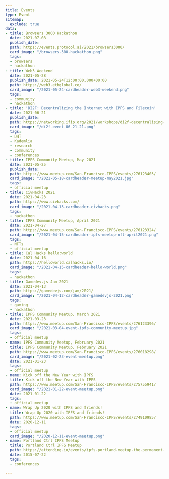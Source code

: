 ```yaml
---
title: Events
type: Event
sitemap:
  exclude: true
data:
- title: Browsers 3000 Hackathon
  date: 2021-07-08
  publish_date: 
  path: https://events.protocol.ai/2021/browsers3000/
  card_image: "/browsers-300-hackathon.png"
  tags:
  - browsers
  - hackathon
- title: Web3 Weekend
  date: 2021-05-28
  publish_date: 2021-05-24T12:00:00.000+00:00
  path: https://web3.ethglobal.co/
  card_image: "/2021-05-24-cardheader-web3-weekend.png"
  tags:
  - community
  - hackathon
- title: 'DI2F: Decentralizing the Internet with IPFS and Filecoin'
  date: 2021-06-21
  publish_date: 
  path: https://networking.ifip.org/2021/workshops/di2f-decentralising-the-internet-with-ipfs-and-filecoin
  card_image: "/di2f-event-06-21-21.png"
  tags:
  - DHT
  - Kademlia
  - research
  - community
  - conferences
- title: IPFS Community Meetup, May 2021
  date: 2021-05-25
  publish_date: 
  path: https://www.meetup.com/San-Francisco-IPFS/events/276123403/
  card_image: "/2021-05-18-cardheader-meetup-may2021.jpg"
  tags:
  - official meetup
- title: CivHacks 2021
  date: 2021-04-23
  path: https://www.civhacks.com/
  card_image: "/2021-04-13-cardheader-civhacks.png"
  tags:
  - hackathon
- title: IPFS Community Meetup, April 2021
  date: 2021-04-27
  path: https://www.meetup.com/San-Francisco-IPFS/events/276123324/
  card_image: "/2021-04-15-cardheader-ipfs-meetup-nft-april2021.png"
  tags:
  - NFTs
  - official meetup
- title: Cal Hacks hello:world
  date: 2021-04-16
  path: https://helloworld.calhacks.io/
  card_image: "/2021-04-15-cardheader-hello-world.png"
  tags:
  - hackathon
- title: Gamedev.js Jam 2021
  date: 2021-04-13
  path: https://gamedevjs.com/jam/2021/
  card_image: "/2021-04-12-cardheader-gamedevjs-2021.png"
  tags:
  - gaming
  - hackathon
- title: IPFS Community Meetup, March 2021
  date: 2021-03-23
  path: https://www.meetup.com/San-Francisco-IPFS/events/276123396/
  card_image: "/2021-03-04-event-ipfs-community-meetup.jpg"
  tags:
  - official meetup
- name: IPFS Community Meetup, February 2021
  title: IPFS Community Meetup, February 2021
  path: https://www.meetup.com/San-Francisco-IPFS/events/276018298/
  card_image: "/2021-02-23-event-meetup.png"
  date: 2021-01-23
  tags:
  - official meetup
- name: Kick off the New Year with IPFS
  title: Kick off the New Year with IPFS
  path: https://www.meetup.com/San-Francisco-IPFS/events/275755941/
  card_image: "/2021-01-22-event-meetup.png"
  date: 2021-01-22
  tags:
  - official meetup
- name: Wrap Up 2020 with IPFS and friends!
  title: Wrap Up 2020 with IPFS and friends!
  path: https://www.meetup.com/San-Francisco-IPFS/events/274910985/
  date: 2020-12-11
  tags:
  - official meetup
  card_image: "/2020-12-11-event-meetup.png"
- name: Portland Ctrl IPFS Meetup
  title: Portland Ctrl IPFS Meetup
  path: https://attending.io/events/ipfs-portland-meetup-the-permanent-distributed-web
  date: 2015-07-22
  tags:
  - conferences

---
```

